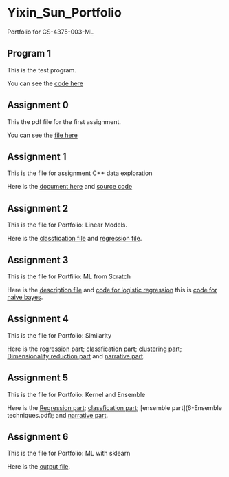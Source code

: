 # Yixin_Sun_Portfolio
 Portfolio for CS-4375-003-ML

## Program 1
 This is the test program.
 
 You can see the [code here](hello.py)

## Assignment 0

 This the pdf file for the first assignment.

 You can see the [file here](Overview_of_ML.pdf)

## Assignment 1

 This is the file for assignment C++ data exploration

 Here is the [document here](assignment2.docx) and [source code](Source.cpp)

## Assignment 2

 This is the file for Portfolio: Linear Models.
 
 Here is the [classfication file](Classfication.pdf) and [regression file](Regression.pdf).

## Assignment 3

 This is the file for Portfilio: ML from Scratch
 
 Here is the [description file](CS_4375_Description.pdf) and [code for logistic regression](log.cpp) this is [code for naive bayes](main.cpp).

## Assignment 4

 This is the file for Portfolio: Similarity

 Here is the [regression part](5-Regression.pdf); [classfication part](5-Classfication.pdf); [clustering part](5-Clustering.pdf); [Dimensionality reduction part](5-dimensionality-reduction.pdf) and [narrative part](5-Narrative.pdf).

## Assignment 5

 This is the file for Portfolio: Kernel and Ensemble

 Here is the [Regression part](6-Regression.pdf); [classfication part](6-N2Classification.pdf); [ensemble part](6-Ensemble techniques.pdf); and [narrative part](6-narrative.pdf).

## Assignment 6

 This is the file for Portfolio: ML with sklearn
 
 Here is the [output file](7-sklearn.pdf).